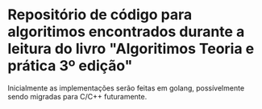 # Repositório de código para algoritimos encontrados durante a leitura do livro "Algoritimos Teoria e prática 3º edição"

Inicialmente as implementações serão feitas em golang, possívelmente sendo migradas para C/C++ futuramente.
